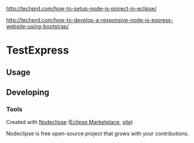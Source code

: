http://techprd.com/how-to-setup-node-js-project-in-eclipse/

http://techprd.com/how-to-develop-a-responsive-node-js-express-website-using-bootstrap/


# TestExpress



## Usage



## Developing



### Tools

Created with [Nodeclipse](https://github.com/Nodeclipse/nodeclipse-1)
 ([Eclipse Marketplace](http://marketplace.eclipse.org/content/nodeclipse), [site](http://www.nodeclipse.org))   

Nodeclipse is free open-source project that grows with your contributions.
